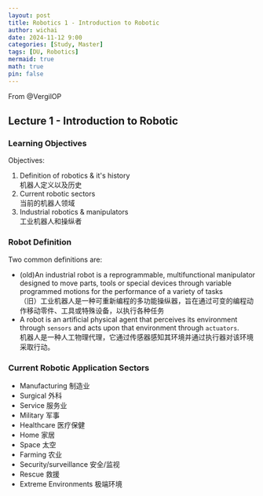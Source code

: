 ```yaml
---
layout: post
title: Robotics 1 - Introduction to Robotic
author: wichai
date: 2024-11-12 9:00 
categories: [Study, Master]
tags: [DU, Robotics]
mermaid: true
math: true
pin: false
---
```


From @VergilOP

## Lecture 1 - Introduction to Robotic

### Learning Objectives

Objectives:

1. Definition of robotics & it's history  
   机器人定义以及历史
2. Current robotic sectors  
   当前的机器人领域
3. Industrial robotics & manipulators  
   工业机器人和操纵者

### Robot Definition

Two common definitions are:

- (old)An industrial robot is a reprogrammable, multifunctional manipulator designed to move parts, tools or special devices through variable programmed motions for the performance of a variety of tasks  
  （旧）工业机器人是一种可重新编程的多功能操纵器，旨在通过可变的编程动作移动零件、工具或特殊设备，以执行各种任务
- A robot is an artificial physical agent that perceives its environment through `sensors` and acts upon that environment through `actuators`.  
  机器人是一种人工物理代理，它通过传感器感知其环境并通过执行器对该环境采取行动。

### Current Robotic Application Sectors

- Manufacturing  制造业
- Surgical  外科
- Service  服务业
- Military  军事
- Healthcare  医疗保健
- Home  家居
- Space  太空
- Farming  农业
- Security/surveillance  安全/监视
- Rescue  救援
- Extreme Environments  极端环境
